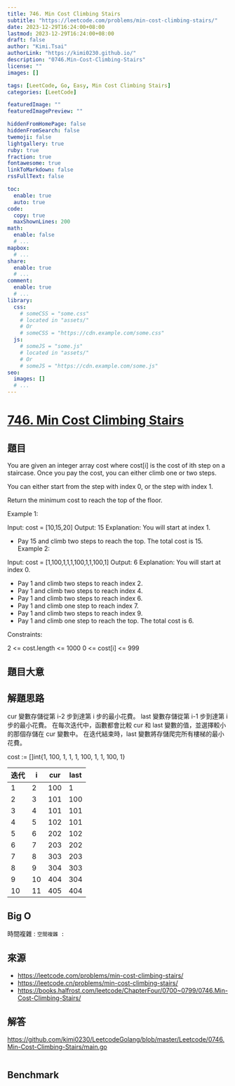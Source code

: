 ```yaml
---
title: 746. Min Cost Climbing Stairs
subtitle: "https://leetcode.com/problems/min-cost-climbing-stairs/"
date: 2023-12-29T16:24:00+08:00
lastmod: 2023-12-29T16:24:00+08:00
draft: false
author: "Kimi.Tsai"
authorLink: "https://kimi0230.github.io/"
description: "0746.Min-Cost-Climbing-Stairs"
license: ""
images: []

tags: [LeetCode, Go, Easy, Min Cost Climbing Stairs]
categories: [LeetCode]

featuredImage: ""
featuredImagePreview: ""

hiddenFromHomePage: false
hiddenFromSearch: false
twemoji: false
lightgallery: true
ruby: true
fraction: true
fontawesome: true
linkToMarkdown: false
rssFullText: false

toc:
  enable: true
  auto: true
code:
  copy: true
  maxShownLines: 200
math:
  enable: false
  # ...
mapbox:
  # ...
share:
  enable: true
  # ...
comment:
  enable: true
  # ...
library:
  css:
    # someCSS = "some.css"
    # located in "assets/"
    # Or
    # someCSS = "https://cdn.example.com/some.css"
  js:
    # someJS = "some.js"
    # located in "assets/"
    # Or
    # someJS = "https://cdn.example.com/some.js"
seo:
  images: []
  # ...
---
```

# [746. Min Cost Climbing Stairs](https://leetcode.com/problems/min-cost-climbing-stairs/)

## 題目
You are given an integer array cost where cost[i] is the cost of ith step on a staircase. Once you pay the cost, you can either climb one or two steps.

You can either start from the step with index 0, or the step with index 1.

Return the minimum cost to reach the top of the floor.

 

Example 1:

Input: cost = [10,15,20]
Output: 15
Explanation: You will start at index 1.
- Pay 15 and climb two steps to reach the top.
The total cost is 15.
Example 2:

Input: cost = [1,100,1,1,1,100,1,1,100,1]
Output: 6
Explanation: You will start at index 0.
- Pay 1 and climb two steps to reach index 2.
- Pay 1 and climb two steps to reach index 4.
- Pay 1 and climb two steps to reach index 6.
- Pay 1 and climb one step to reach index 7.
- Pay 1 and climb two steps to reach index 9.
- Pay 1 and climb one step to reach the top.
The total cost is 6.
 

Constraints:

2 <= cost.length <= 1000
0 <= cost[i] <= 999

## 題目大意


## 解題思路
cur 變數存儲從第 i-2 步到達第 i 步的最小花費。
last 變數存儲從第 i-1 步到達第 i 步的最小花費。
在每次迭代中，函數都會比較 cur 和 last 變數的值，並選擇較小的那個存儲在 cur 變數中。
在迭代結束時，last 變數將存儲爬完所有樓梯的最小花費。

cost := []int{1, 100, 1, 1, 1, 100, 1, 1, 100, 1}

| 迭代 | i  | cur | last |
|------|----|-----|------|
| 1    | 2  | 100 | 1    |
| 2    | 3  | 101 | 100  |
| 3    | 4  | 101 | 101  |
| 4    | 5  | 102 | 101  |
| 5    | 6  | 202 | 102  |
| 6    | 7  | 203 | 202  |
| 7    | 8  | 303 | 203  |
| 8    | 9  | 304 | 303  |
| 9    | 10 | 404 | 304  |
| 10   | 11 | 405 | 404  |

## Big O
時間複雜 : ``
空間複雜 : ``

## 來源
* https://leetcode.com/problems/min-cost-climbing-stairs/
* https://leetcode.cn/problems/min-cost-climbing-stairs/
* https://books.halfrost.com/leetcode/ChapterFour/0700~0799/0746.Min-Cost-Climbing-Stairs/

## 解答
https://github.com/kimi0230/LeetcodeGolang/blob/master/Leetcode/0746.Min-Cost-Climbing-Stairs/main.go

```go

```

##  Benchmark

```sh

```